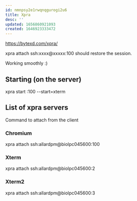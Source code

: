 ```yaml
---
id: nmnpsy2e1rwqnqgurogi2u6
title: Xpra
desc: ''
updated: 1656860921093
created: 1646923333472
---
```


https://bytexd.com/xpra/


xpra attach ssh:xxxx@xxxxx:100 should restore the session.


Working smoothly :)


## Starting (on the server)

xpra start :100 --start=xterm


## List of xpra servers
Command to attach from the client

### Chromium
xpra attach ssh:allardpm@biolpc045600:100

### Xterm
xpra attach ssh:allardpm@biolpc045600:2 


### Xterm2
xpra attach ssh:allardpm@biolpc045600:3